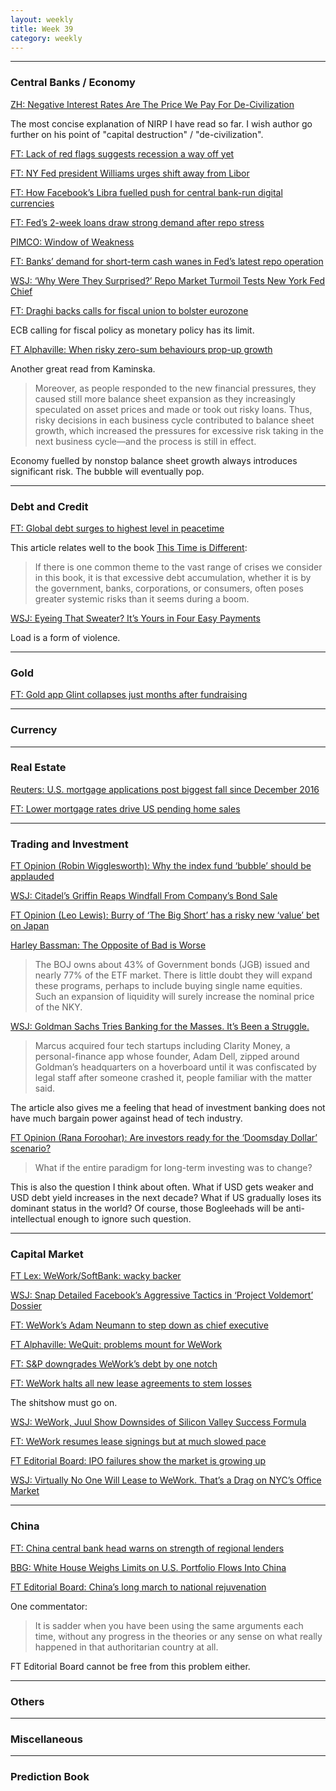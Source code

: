 ```yaml
---
layout: weekly
title: Week 39
category: weekly
---
```


---
### Central Banks / Economy

[ZH: Negative Interest Rates Are The Price We Pay For De-Civilization](
https://www.zerohedge.com/economics/negative-interest-rates-are-price-we-pay-de-civilization)

The most concise explanation of NIRP I have read so far. I wish author
go further on his point of "capital destruction" / "de-civilization".

[FT: Lack of red flags suggests recession a way off yet](
https://www.ft.com/content/c4294876-daf1-11e9-8f9b-77216ebe1f17)

[FT: NY Fed president Williams urges shift away from Libor](
https://www.ft.com/content/bf6a0e72-de09-11e9-b112-9624ec9edc59)

[FT: How Facebook’s Libra fuelled push for central bank-run digital currencies](
https://www.ft.com/content/746808a0-d9f6-11e9-8f9b-77216ebe1f17)

[FT: Fed’s 2-week loans draw strong demand after repo stress](
https://www.ft.com/content/77a32444-dec6-11e9-9743-db5a370481bc)

[PIMCO: Window of Weakness](
https://www.pimco.com/en-us/insights/economic-and-market-commentary/cyclical-outlook/2019/09/window-of-weakness/)

[FT: Banks’ demand for short-term cash wanes in Fed’s latest repo operation](
https://www.ft.com/content/dba9f10a-e125-11e9-9743-db5a370481bc)

[WSJ: ‘Why Were They Surprised?’ Repo Market Turmoil Tests New York Fed Chief](
https://www.wsj.com/articles/why-were-they-surprised-repo-market-turmoil-tests-new-york-fed-chief-11569777702)

[FT: Draghi backs calls for fiscal union to bolster eurozone](
https://www.ft.com/content/1d702afe-e2ad-11e9-b112-9624ec9edc59)

ECB calling for fiscal policy as monetary policy has its limit.

[FT Alphaville: When risky zero-sum behaviours prop-up growth](
https://ftalphaville.ft.com/2019/09/27/1569579721000/When-risky-zero-sum-behaviours--prop-up-growth/)

Another great read from Kaminska.

> Moreover, as people responded to the new financial pressures, they
caused still more balance sheet expansion as they increasingly speculated on
asset prices and made or took out risky loans. Thus, risky decisions in
each business cycle contributed to balance sheet growth, which increased
the pressures for excessive risk taking in the next business cycle—and
the process is still in effect.

Economy fuelled by nonstop balance sheet growth always introduces
significant risk. The bubble will eventually pop.


---
### Debt and Credit

[FT: Global debt surges to highest level in peacetime](
https://www.ft.com/content/661f5c8a-dec9-11e9-9743-db5a370481bc)

This article relates well to the book [This Time is Different](
https://books.google.com/books/about/This_Time_Is_Different.html?id=Iihe6s0XincC&source=kp_book_description):

> If there is one common theme to the vast range of crises we consider
in this book, it is that excessive debt accumulation, whether it is by
the government, banks, corporations, or consumers, often poses greater
systemic risks than it seems during a boom.

[WSJ: Eyeing That Sweater? It’s Yours in Four Easy Payments](
https://www.wsj.com/articles/eyeing-that-sweater-its-yours-in-four-easy-payments-11569672000)

Load is a form of violence.

---
### Gold

[FT: Gold app Glint collapses just months after fundraising](
https://www.ft.com/content/48ce96a8-decb-11e9-b112-9624ec9edc59)

---
### Currency

---
### Real Estate

[Reuters: U.S. mortgage applications post biggest fall since December 2016](
https://www.reuters.com/article/us-usa-mortgages/u-s-mortgage-applications-post-biggest-fall-since-december-2016-idUSKBN1WA1NV?il=0)

[FT: Lower mortgage rates drive US pending home sales](
https://www.ft.com/content/63445eba-e064-11e9-b112-9624ec9edc59)

---
### Trading and Investment

[FT Opinion (Robin Wigglesworth): Why the index fund ‘bubble’ should be applauded](
https://www.ft.com/content/c463f8c8-dde8-11e9-9743-db5a370481bc)

[WSJ: Citadel’s Griffin Reaps Windfall From Company’s Bond Sale](
https://wsj.com/articles/citadels-griffin-reaps-windfall-from-companys-bond-sale-11569262332)

[FT Opinion (Leo Lewis): Burry of ‘The Big Short’ has a risky new ‘value’ bet on Japan](
https://www.ft.com/content/1ec5bc2e-df84-11e9-9743-db5a370481bc)

[Harley Bassman: The Opposite of Bad is Worse](
http://convexitymaven.com/images/Convexity_Maven_-_The_Opposite_of_Bad_is_Worse.pdf)

> The BOJ owns about 43% of Government bonds (JGB) issued and nearly
77% of the ETF market. There is little doubt they will expand these
programs, perhaps to include buying single name equities. Such an expansion
of liquidity will surely increase the nominal price of the NKY.

[WSJ: Goldman Sachs Tries Banking for the Masses. It’s Been a Struggle.](
https://www.wsj.com/articles/goldman-sachs-tries-banking-for-the-masses-its-been-a-struggle-11569643252)

> Marcus acquired four tech startups including Clarity Money, a personal-finance
app whose founder, Adam Dell, zipped around Goldman’s headquarters on
a hoverboard until it was confiscated by legal staff after someone
crashed it, people familiar with the matter said.

The article also gives me a feeling that head of investment banking does not
have much bargain power against head of tech industry.

[FT Opinion (Rana Foroohar): Are investors ready for the ‘Doomsday Dollar’ scenario?](
https://www.ft.com/content/e780bee4-e03c-11e9-b112-9624ec9edc59)

> What if the entire paradigm for long-term investing was to change?

This is also the question I think about often. What if USD gets weaker
and USD debt yield increases in the next decade? What if US gradually loses
its dominant status in the world? Of course, those Bogleehads will be
anti-intellectual enough to ignore such question.

---
### Capital Market

[FT Lex: WeWork/SoftBank: wacky backer](
https://www.ft.com/content/550d7084-5abd-3ec6-8bbe-eff0ac950078)

[WSJ: Snap Detailed Facebook’s Aggressive Tactics in ‘Project Voldemort’ Dossier](
https://www.wsj.com/articles/snap-detailed-facebooks-aggressive-tactics-in-project-voldemort-dossier-11569236404)

[FT: WeWork’s Adam Neumann to step down as chief executive](
https://www.ft.com/content/d7997af8-deec-11e9-b112-9624ec9edc59)

[FT Alphaville: WeQuit: problems mount for WeWork](
https://ftalphaville.ft.com/2019/09/25/1569411666000/WeQuit--problems-mount-for-WeWork/)

[FT: S&P downgrades WeWork’s debt by one notch](
https://www.ft.com/content/8b0d26d6-e099-11e9-b112-9624ec9edc59)

[FT: WeWork halts all new lease agreements to stem losses](
https://www.ft.com/content/0c545e8a-e0b3-11e9-b112-9624ec9edc59)

The shitshow must go on.

[WSJ: WeWork, Juul Show Downsides of Silicon Valley Success Formula](
https://www.wsj.com/articles/ceo-exits-at-juul-and-wework-show-pitfalls-of-torrid-growth-11569576601)

[FT: WeWork resumes lease signings but at much slowed pace](
https://www.ft.com/content/b41bda9c-e13c-11e9-9743-db5a370481bc)

[FT Editorial Board: IPO failures show the market is growing up](
https://www.ft.com/content/7c8e6688-e120-11e9-b112-9624ec9edc59)

[WSJ: Virtually No One Will Lease to WeWork. That’s a Drag on NYC’s Office Market](
https://www.wsj.com/articles/virtually-no-one-will-lease-to-wework-thats-a-drag-on-nycs-office-market-11569762002)

---
### China

[FT: China central bank head warns on strength of regional lenders](
https://www.ft.com/content/ba8578b8-de8d-11e9-9743-db5a370481bc)

[BBG: White House Weighs Limits on U.S. Portfolio Flows Into China](
https://www.bloomberg.com/news/articles/2019-09-27/us-china-trade-war-latest-us-weighs-limits-on-portfolio-inflows)

[FT Editorial Board: China’s long march to national rejuvenation](
https://www.ft.com/content/d45119de-e11f-11e9-b112-9624ec9edc59)

One commentator:

> It is sadder when you have been using the same arguments each time, without
any progress in the theories or any sense on what really happened
in that authoritarian country at all.

FT Editorial Board cannot be free from this problem either.

---
### Others

---
### Miscellaneous

---
### Prediction Book
